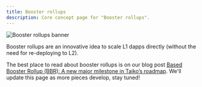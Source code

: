 ```yaml
---
title: Booster rollups
description: Core concept page for "Booster rollups".
---
```


![Booster rollups banner](/src/assets/content/docs/core-concepts/booster-rollup-banner.png)

Booster rollups are an innovative idea to scale L1 dapps directly (without the need for re-deploying to L2).

The best place to read about booster rollups is on our blog post [Based Booster Rollup (BBR): A new major milestone in Taiko’s roadmap](https://taiko.mirror.xyz/anPjF35Mrc_xzYgOTbUmfjr_MlhE3L8ZBZIxqmz9GZ8). We'll update this page as more pieces develop, stay tuned!
